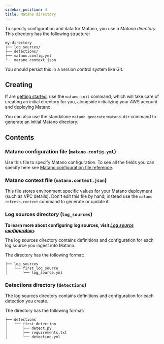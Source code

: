 ```yaml
---
sidebar_position: 4
title: Matano directory
---
```


To specify configuration and data for Matano, you use a _Matano directory_. This directory has the following structure:

```
my-directory
├── log_sources/
├── detections/
├── matano.config.yml
└── matano.context.json
```

You should persist this in a version control system like Git.

## Creating

If are [getting started](./getting-started.md), use the `matano init` command, which will take care of creating an initial directory for you, alongside initializing your AWS account and deploying Matano.

You can also use the standalone `matano generate:matano-dir` command to generate an initial Matano directory.

## Contents

### Matano configuration file (`matano.config.yml`)

Use this file to specify Matano configuration. To see all the fields you can specify here see [Matano configuration file reference](./reference/matano-configuration-file).

### Matano context file (`matano.context.json`)

This file stores environment specific values for your Matano deployment (such as VPC details). Don't edit this file by hand, instead use the `matano refresh-context` command to generate or update it.

### Log sources directory (`log_sources`)

**To learn more about configuring log sources, visit [_Log source configuration_](./log-sources/configuration.md).**

The log sources directory contains definitions and configuration for each log source you ingest into Matano.

The directory has the following format:

```
├── log_sources
│   └── first_log_source
│       └── log_source.yml
```

### Detections directory (`detections`)

The log sources directory contains definitions and configuration for each detection you create.

The directory has the following format:

```
├── detections
│   └── first_detection
│       ├── detect.py
│       ├── requirements.txt
│       └── detection.yml
```
